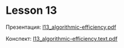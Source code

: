 # Lesson 13

Презентация: [l13_algorithmic-efficiency.pdf](https://github.com/ait-tr/cohort40.2/blob/main/basic_programming/lesson_13/presentation/l13_algorithmic-efficiency.pdf)

Конспект: [l13_algorithmic-efficiency.text.pdf](https://github.com/ait-tr/cohort40.2/blob/main/basic_programming/lesson_13/presentation/l13_algorithmic-efficiency.text.pdf)
